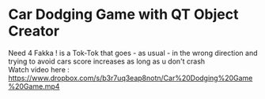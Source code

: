 # Car Dodging Game with QT Object Creator
Need 4 Fakka ! is a Tok-Tok that goes - as usual - in the wrong direction and trying to avoid cars 
score increases as long as u don't crash  
Watch video here : https://www.dropbox.com/s/b3r7uq3eap8notn/Car%20Dodging%20Game%20Game.mp4